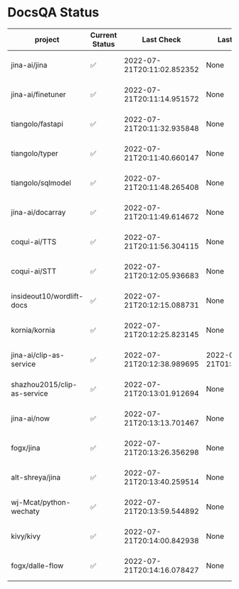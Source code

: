# DocsQA Status

|          project          |Current Status|        Last Check        |      Last Downtime       |                     % Uptime                      |
|---------------------------|--------------|--------------------------|--------------------------|---------------------------------------------------|
|jina-ai/jina               |✅            |2022-07-21T20:11:02.852352|None                      |100.0 (since 2022-07-20 17:11:38.421227)           |
|jina-ai/finetuner          |✅            |2022-07-21T20:11:14.951572|None                      |100.0 (since 2022-07-20 17:11:38.421227)           |
|tiangolo/fastapi           |✅            |2022-07-21T20:11:32.935848|None                      |100.0 (since 2022-07-20 17:11:38.421227)           |
|tiangolo/typer             |✅            |2022-07-21T20:11:40.660147|None                      |100.0 (since 2022-07-20 17:11:38.421227)           |
|tiangolo/sqlmodel          |✅            |2022-07-21T20:11:48.265408|None                      |100.0 (since 2022-07-20 17:11:38.421227)           |
|jina-ai/docarray           |✅            |2022-07-21T20:11:49.614672|None                      |100.0 (since 2022-07-20 17:11:38.421227)           |
|coqui-ai/TTS               |✅            |2022-07-21T20:11:56.304115|None                      |100.0 (since 2022-07-20 17:11:38.421227)           |
|coqui-ai/STT               |✅            |2022-07-21T20:12:05.936683|None                      |100.0 (since 2022-07-20 17:11:38.421227)           |
|insideout10/wordlift-docs  |✅            |2022-07-21T20:12:15.088731|None                      |100.0 (since 2022-07-20 17:11:38.421227)           |
|kornia/kornia              |✅            |2022-07-21T20:12:25.823145|None                      |100.0 (since 2022-07-20 17:11:38.421227)           |
|jina-ai/clip-as-service    |✅            |2022-07-21T20:12:38.989695|2022-07-21T01:43:26.228623|612.817679558011 (since 2022-07-20 17:11:38.421227)|
|shazhou2015/clip-as-service|✅            |2022-07-21T20:13:01.912694|None                      |100.0 (since 2022-07-20 17:11:38.421227)           |
|jina-ai/now                |✅            |2022-07-21T20:13:13.701467|None                      |100.0 (since 2022-07-20 17:11:38.421227)           |
|fogx/jina                  |✅            |2022-07-21T20:13:26.356298|None                      |100.0 (since 2022-07-20 17:11:38.421227)           |
|alt-shreya/jina            |✅            |2022-07-21T20:13:40.259514|None                      |100.0 (since 2022-07-20 17:11:38.421227)           |
|wj-Mcat/python-wechaty     |✅            |2022-07-21T20:13:59.544892|None                      |100.0 (since 2022-07-20 17:11:38.421227)           |
|kivy/kivy                  |✅            |2022-07-21T20:14:00.842938|None                      |100.0 (since 2022-07-20 17:11:38.421227)           |
|fogx/dalle-flow            |✅            |2022-07-21T20:14:16.078427|None                      |100.0 (since 2022-07-20 17:11:38.421227)           |
